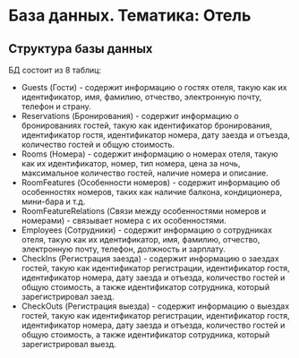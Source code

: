 # База данных. Тематика: Отель

## Структура базы данных


БД состоит из 8 таблиц:
* Guests (Гости) - содержит информацию о гостях отеля, такую как их идентификатор, имя, фамилию, отчество, электронную почту, телефон и страну.
* Reservations (Бронирования) - содержит информацию о бронированиях гостей, такую как идентификатор бронирования, идентификатор гостя, идентификатор номера, дату заезда и отъезда, количество гостей и общую стоимость.
* Rooms (Номера) - содержит информацию о номерах отеля, такую как их идентификатор, номер, тип номера, цена за ночь, максимальное количество гостей, наличие номера и описание.
* RoomFeatures (Особенности номеров) - содержит информацию об особенностях номеров, таких как наличие балкона, кондиционера, мини-бара и т.д.
* RoomFeatureRelations (Связи между особенностями номеров и номерами) - связывает номера с их особенностями.
* Employees (Сотрудники) - содержит информацию о сотрудниках отеля, такую как их идентификатор, имя, фамилию, отчество, электронную почту, телефон, должность и зарплату.
* CheckIns (Регистрация заезда) - содержит информацию о заездах гостей, такую как идентификатор регистрации, идентификатор гостя, идентификатор номера, дату заезда и отъезда, количество гостей и общую стоимость, а также идентификатор сотрудника, который зарегистрировал заезд.
* CheckOuts (Регистрация выезда) - содержит информацию о выездах гостей, такую как идентификатор регистрации, идентификатор гостя, идентификатор номера, дату заезда и отъезда, количество гостей и общую стоимость, а также идентификатор сотрудника, который зарегистрировал выезд.
